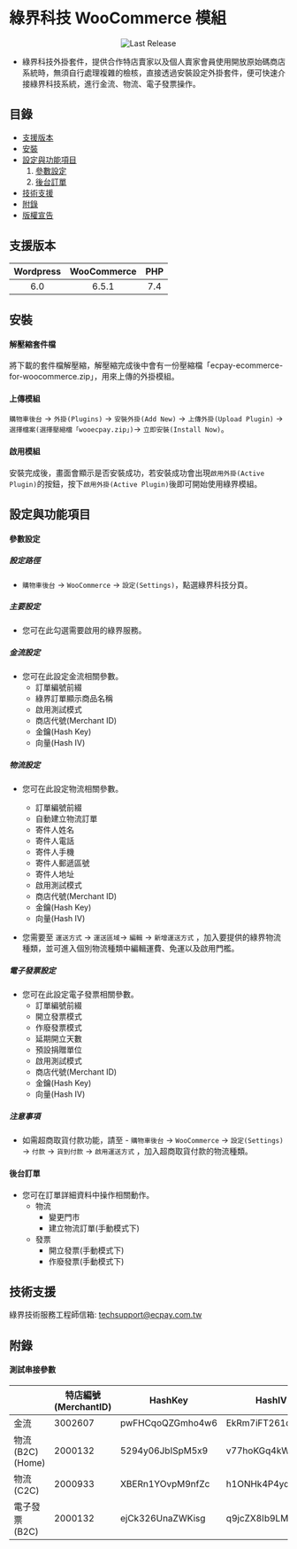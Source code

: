 綠界科技 WooCommerce 模組
===============
<p align="center">
    <img alt="Last Release" src="https://img.shields.io/github/release/ECPay/Woocommerce_ECPAY.svg">
</p>



* 綠界科技外掛套件，提供合作特店賣家以及個人賣家會員使用開放原始碼商店系統時，無須自行處理複雜的檢核，直接透過安裝設定外掛套件，便可快速介接綠界科技系統，進行金流、物流、電子發票操作。


目錄
-----------------
* [支援版本](#支援版本)
* [安裝](#安裝)
* [設定與功能項目](#設定與功能項目)
    1. [參數設定](#參數設定)
    2. [後台訂單](#後台訂單)
* [技術支援](#技術支援)
* [附錄](#附錄)
* [版權宣告](#版權宣告)



支援版本
-----------------
| Wordpress  | WooCommerce | PHP |
| :---------: | :----------: | :----------: |
| 6.0 | 6.5.1 | 7.4 |


安裝
-----------------
#### 解壓縮套件檔
將下載的套件檔解壓縮，解壓縮完成後中會有一份壓縮檔「ecpay-ecommerce-for-woocommerce.zip」，用來上傳的外掛模組。

#### 上傳模組
`購物車後台` -> `外掛(Plugins)` -> `安裝外掛(Add New)` -> `上傳外掛(Upload Plugin)` -> `選擇檔案(選擇壓縮檔「wooecpay.zip」)`-> `立即安裝(Install Now)`。

#### 啟用模組
安裝完成後，畫面會顯示是否安裝成功，若安裝成功會出現`啟用外掛(Active Plugin)`的按鈕，按下`啟用外掛(Active Plugin)`後即可開始使用綠界模組。

設定與功能項目
-----------------

#### 參數設定
##### 設定路徑
- `購物車後台` -> `WooCommerce` -> `設定(Settings)`，點選綠界科技分頁。

##### 主要設定
- 您可在此勾選需要啟用的綠界服務。
##### 金流設定
- 您可在此設定金流相關參數。
    - 訂單編號前綴
    - 綠界訂單顯示商品名稱
    - 啟用測試模式
    - 商店代號(Merchant ID)
    - 金鑰(Hash Key)
    - 向量(Hash IV)

##### 物流設定
- 您可在此設定物流相關參數。
    - 訂單編號前綴
    - 自動建立物流訂單
    - 寄件人姓名
    - 寄件人電話
    - 寄件人手機
    - 寄件人郵遞區號
    - 寄件人地址
    - 啟用測試模式
    - 商店代號(Merchant ID)
    - 金鑰(Hash Key)
    - 向量(Hash IV)

- 您需要至 `運送方式` -> `運送區域`-> `編輯` -> `新增運送方式` ，加入要提供的綠界物流種類，並可進入個別物流種類中編輯運費、免運以及啟用門檻。

##### 電子發票設定
- 您可在此設定電子發票相關參數。
    - 訂單編號前綴
    - 開立發票模式
    - 作廢發票模式
    - 延期開立天數
    - 預設捐贈單位
    - 啟用測試模式
    - 商店代號(Merchant ID)
    - 金鑰(Hash Key)
    - 向量(Hash IV)
##### 注意事項
- 如需超商取貨付款功能，請至 - `購物車後台` -> `WooCommerce` -> `設定(Settings)` -> `付款` -> `貨到付款` -> `啟用運送方式` ，加入超商取貨付款的物流種類。

#### 後台訂單

- 您可在訂單詳細資料中操作相關動作。
    - 物流
        - 變更門市
        - 建立物流訂單(手動模式下)
    - 發票
        - 開立發票(手動模式下)
        - 作廢發票(手動模式下)

技術支援
-----------------
綠界技術服務工程師信箱: techsupport@ecpay.com.tw

附錄
-----------------

#### 測試串接參數

|  | 特店編號(MerchantID) | HashKey | HashIV |
| -------- | -------- | -------- | -------- |
| 金流     | 3002607     | pwFHCqoQZGmho4w6     | EkRm7iFT261dpevs     |
| 物流(B2C)(Home)     | 2000132     | 5294y06JbISpM5x9     | v77hoKGq4kWxNNIS     |
| 物流(C2C)| 2000933     | XBERn1YOvpM9nfZc     | h1ONHk4P4yqbl5LK     |
| 電子發票(B2C)     | 2000132     | ejCk326UnaZWKisg     | q9jcZX8Ib9LM8wYk     |
